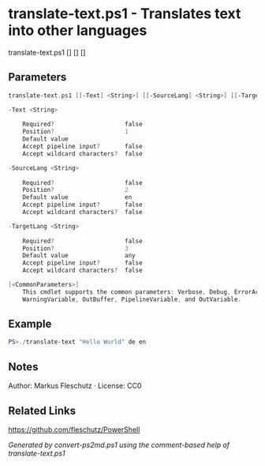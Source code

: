 # translate-text.ps1 - Translates text into other languages

translate-text.ps1 [<Text>] [<SourceLang>] [<TargetLang>]

## Parameters
```powershell
translate-text.ps1 [[-Text] <String>] [[-SourceLang] <String>] [[-TargetLang] <String>] [<CommonParameters>]

-Text <String>
    
    Required?                    false
    Position?                    1
    Default value                
    Accept pipeline input?       false
    Accept wildcard characters?  false

-SourceLang <String>
    
    Required?                    false
    Position?                    2
    Default value                en
    Accept pipeline input?       false
    Accept wildcard characters?  false

-TargetLang <String>
    
    Required?                    false
    Position?                    3
    Default value                any
    Accept pipeline input?       false
    Accept wildcard characters?  false

[<CommonParameters>]
    This cmdlet supports the common parameters: Verbose, Debug, ErrorAction, ErrorVariable, WarningAction, 
    WarningVariable, OutBuffer, PipelineVariable, and OutVariable.
```

## Example
```powershell
PS>./translate-text "Hello World" de en
```


## Notes
Author: Markus Fleschutz · License: CC0

## Related Links
https://github.com/fleschutz/PowerShell

*Generated by convert-ps2md.ps1 using the comment-based help of translate-text.ps1*
